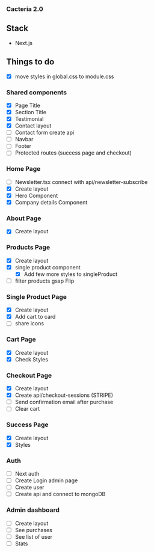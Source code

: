 ### Cacteria 2.0

## Stack

- Next.js

## Things to do

- [x] move styles in global.css to module.css

### Shared components

- [x] Page Title
- [x] Section Title
- [x] Testimonial
- [x] Contact layout
- [ ] Contact form create api
- [ ] Navbar
- [ ] Footer
- [ ] Protected routes (success page and checkout)

### Home Page

- [ ] Newsletter.tsx connect with api/newsletter-subscribe
- [x] Create layout
- [x] Hero Component
- [x] Company details Component

### About Page

- [x] Create layout

### Products Page

- [x] Create layout
- [x] single product component
  - [x] Add few more styles to singleProduct
- [ ] filter products gsap Flip

### Single Product Page

- [x] Create layout
- [x] Add cart to card
- [ ] share icons

### Cart Page

- [x] Create layout
- [x] Check Styles

### Checkout Page

- [x] Create layout
- [x] Create api/checkout-sessions (STRIPE)
- [ ] Send confirmation email after purchase
- [ ] Clear cart

### Success Page

- [x] Create layout
- [x] Styles

### Auth

- [ ] Next auth
- [ ] Create Login admin page
- [ ] Create user
- [ ] Create api and connect to mongoDB

### Admin dashboard

- [ ] Create layout
- [ ] See purchases
- [ ] See list of user
- [ ] Stats
